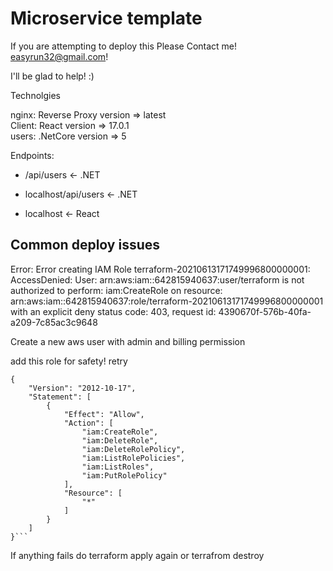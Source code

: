 # Microservice template

If you are attempting to deploy this Please Contact me!
easyrun32@gmail.com!

I'll be glad to help! :)

Technolgies

nginx: Reverse Proxy version => latest </br>
Client: React version => 17.0.1</br>
users: .NetCore version => 5</br>

Endpoints:

- /api/users <- .NET

- localhost/api/users <- .NET

- localhost <- React

## Common deploy issues

Error: Error creating IAM Role terraform-20210613171749996800000001: AccessDenied: User: arn:aws:iam::642815940637:user/terraform is not authorized to perform: iam:CreateRole on resource: arn:aws:iam::642815940637:role/terraform-20210613171749996800000001 with an explicit deny
status code: 403, request id: 4390670f-576b-40fa-a209-7c85ac3c9648

Create a new aws user with admin and billing permission

add this role for safety!
retry

````
{
    "Version": "2012-10-17",
    "Statement": [
        {
            "Effect": "Allow",
            "Action": [
                "iam:CreateRole",
                "iam:DeleteRole",
                "iam:DeleteRolePolicy",
                "iam:ListRolePolicies",
                "iam:ListRoles",
                "iam:PutRolePolicy"
            ],
            "Resource": [
                "*"
            ]
        }
    ]
}```

````

If anything fails do terraform apply again or terrafrom destroy
